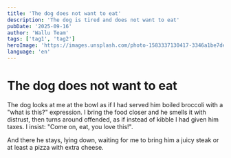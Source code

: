 ```yaml
---
title: 'The dog does not want to eat'
description: 'The dog is tired and does not want to eat'
pubDate: '2025-09-16'
author: 'Wallu Team'
tags: ['tag1', 'tag2']
heroImage: 'https://images.unsplash.com/photo-1583337130417-3346a1be7dee?w=800&h=400&fit=crop'
language: 'en'
---
```


# The dog does not want to eat

The dog looks at me at the bowl as if I had served him boiled broccoli with a "what is this?" expression.
I bring the food closer and he smells it with distrust, then turns around offended, as if instead of kibble I had given him taxes.
I insist: "Come on, eat, you love this!".


And there he stays, lying down, waiting for me to bring him a juicy steak or at least a pizza with extra cheese.
